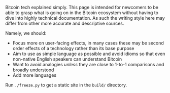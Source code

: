 Bitcoin tech explained simply. This page is intended for newcomers to be able to grasp what is going on in the Bitcoin ecosystem without
having to dive into highly technical documentation. As such the writing style here may differ from other more accurate and descriptive sources.

Namely, we should:
- Focus more on user-facing effects, in many cases these may be second order effects of a technology rather than its base purpose
- Aim to use as simple language as possible and avoid idioms so that even non-native English speakers can understand Bitcoin
- Want to avoid analogies *unless* they are close to 1-to-1 comparisons and broadly understood
- Add more languages

Run `./freeze.py` to get a static site in the `build/` directory.